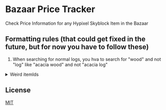 # Bazaar Price Tracker
Check Price Information for any Hypixel Skyblock Item in the Bazaar

## Formatting rules (that could get fixed in the future, but for now you have to follow these)
1. When searching for normal logs, you hva to search for "wood" and not "log" like "acacia wood" and not "acacia log"

<details> 
<summary>Weird itemIds</summary>
<br>
  'INK_SACK:3',
  'INK_SACK:4',
  'RAW_FISH:3',
  'RAW_FISH:2',
  'RAW_FISH:1',
  'ENCHANTED_HUGE_MUSHROOM_1',
  'ENCHANTED_HUGE_MUSHROOM_2',
  'HUGE_MUSHROOM_1',
  'HUGE_MUSHROOM_2',
  'SAND:1'
</details>




## License
[MIT](https://choosealicense.com/licenses/mit/)
